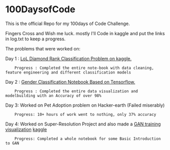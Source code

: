 # 100DaysofCode

This is the official Repo for my 100days of Code Challenge.

Fingers Cross and Wish me luck. mostly I'll Code in kaggle and put the links in log.txt to keep a progress.

The problems that were worked on:

Day 1 : [LoL Diamond Rank Classification Problem on kaggle.](https://www.kaggle.com/archanghosh/league-of-legends-diamond-rank-classification)

        Progress : Completed the entire note-book with data cleaning, feature engineering and different classification models

Day 2 : [Gender Classification Notebook Based on Tensorflow.](https://www.kaggle.com/archanghosh/voice-based-gender-classification-using-tensorflow)
        
        Progress : Completed the entire data visualization and modelbuilding with an Accuracy of over 98%

Day 3: Worked on Pet Adoption problem on Hacker-earth (Failed miserably)
        
        Progress: 10+ hours of work went to nothing, only 37% accuracy

Day 4: Worked on Super-Resolution Project and also made a [GAN training visualization](https://github.com/ArchanGhosh/GAN-/blob/master/GAN_Basics_in_Tf2_0.ipynb)
       [kaggle](https://www.kaggle.com/archanghosh/gan-basics-in-tf2-0)
                                                          
        Progress: Completed a whole notebook for some Basic Introduction to GAN
